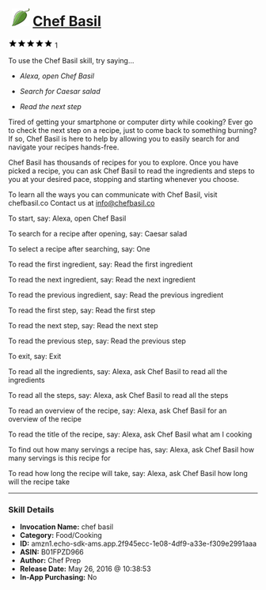 # &nbsp;<img src="skill_icon" alt="Chef Basil icon" width="36"> [Chef Basil](http://alexa.amazon.com/#skills/amzn1.echo-sdk-ams.app.2f945ecc-1e08-4df9-a33e-f309e2991aaa)
![5 stars](../../images/ic_star_black_18dp_1x.png)![5 stars](../../images/ic_star_black_18dp_1x.png)![5 stars](../../images/ic_star_black_18dp_1x.png)![5 stars](../../images/ic_star_black_18dp_1x.png)![5 stars](../../images/ic_star_black_18dp_1x.png) 1

To use the Chef Basil skill, try saying...

* *Alexa, open Chef Basil*

* *Search for Caesar salad*

* *Read the next step*

Tired of getting your smartphone or computer dirty while cooking? Ever go to check the next step on a recipe, just to come back to something burning? If so, Chef Basil is here to help by allowing you to easily search for and navigate your recipes hands-free. 

Chef Basil has thousands of recipes for you to explore. Once you have picked a recipe, you can ask Chef Basil to read the ingredients and steps to you at your desired pace, stopping and starting whenever you choose. 

To learn all the ways you can communicate with Chef Basil, visit chefbasil.co
Contact us at info@chefbasil.co

To start, say:
Alexa, open Chef Basil

To search for a recipe after opening, say:
Caesar salad

To select a recipe after searching, say:
One

To read the first ingredient, say: 
Read the first ingredient

To read the next ingredient, say: 
Read the next ingredient

To read the previous ingredient, say: 
Read the previous ingredient

To read the first step, say: 
Read the first step

To read the next step, say: 
Read the next step

To read the previous step, say: 
Read the previous step

To exit, say:
Exit

To read all the ingredients, say: 
Alexa, ask Chef Basil to read all the ingredients

To read all the steps, say: 
Alexa, ask Chef Basil to read all the steps

To read an overview of the recipe, say: 
Alexa, ask Chef Basil for an overview of the recipe

To read the title of the recipe, say: 
Alexa, ask Chef Basil what am I cooking

To find out how many servings a recipe has, say: 
Alexa, ask Chef Basil how many servings is this recipe for

To read how long the recipe will take, say: 
Alexa, ask Chef Basil how long will the recipe take

***

### Skill Details

* **Invocation Name:** chef basil
* **Category:** Food/Cooking
* **ID:** amzn1.echo-sdk-ams.app.2f945ecc-1e08-4df9-a33e-f309e2991aaa
* **ASIN:** B01FPZD966
* **Author:** Chef Prep
* **Release Date:** May 26, 2016 @ 10:38:53
* **In-App Purchasing:** No
